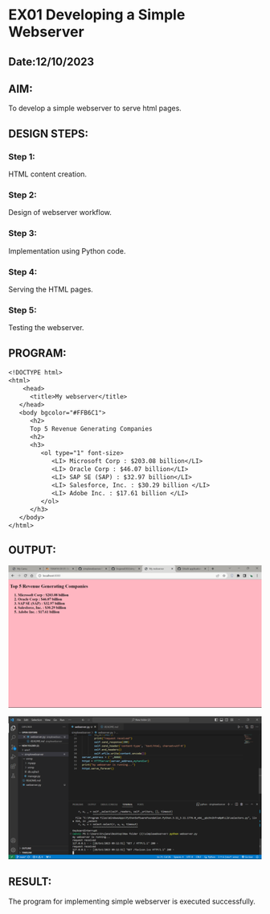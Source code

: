 # EX01 Developing a Simple Webserver
## Date:12/10/2023

## AIM:
To develop a simple webserver to serve html pages.

## DESIGN STEPS:
### Step 1: 
HTML content creation.

### Step 2:
Design of webserver workflow.

### Step 3:
Implementation using Python code.

### Step 4:
Serving the HTML pages.

### Step 5:
Testing the webserver.

## PROGRAM:
```
<!DOCTYPE html>
<html>
    <head>
      <title>My webserver</title>
   </head>
   <body bgcolor="#FFB6C1">
      <h2>
      Top 5 Revenue Generating Companies
      <h2>
      <h3>
         <ol type="1" font-size>
            <LI> Microsoft Corp : $203.08 billion</LI>
            <LI> Oracle Corp : $46.07 billion</LI>
            <LI> SAP SE (SAP) : $32.97 billion</LI>
            <LI> Salesforce, Inc. : $30.29 billion </LI>
            <LI> Adobe Inc. : $17.61 billion </LI>
         </ol>
      </h3>
   </body>
</html>
```

## OUTPUT:


![Alt text](image.png)


![Alt text](<Screenshot 2023-10-28 091403.png>)

## RESULT:
The program for implementing simple webserver is executed successfully.
